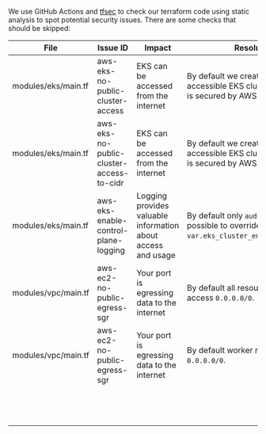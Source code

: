 We use GitHub Actions and [tfsec](https://github.com/aquasecurity/tfsec) to check our terraform code using static analysis to spot potential security issues. There are some checks that should be skipped:

| File                | Issue ID                                 | Impact                                                       | Resolution                                                                                               |
|---------------------|------------------------------------------|--------------------------------------------------------------|----------------------------------------------------------------------------------------------------------|
| modules/eks/main.tf | aws-eks-no-public-cluster-access         | EKS can be accessed from the internet                        | By default we create a publicly accessible EKS cluster, the endpoint is secured by AWS auth.             |
| modules/eks/main.tf | aws-eks-no-public-cluster-access-to-cidr | EKS can be accessed from the internet                        | By default we create a publicly accessible EKS cluster, the endpoint is secured by AWS auth.             |
| modules/eks/main.tf | aws-eks-enable-control-plane-logging     | Logging provides valuable information about access and usage | By default only `audit` is enabled, it's possible to override using `var.eks_cluster_enabled_log_types`. |
| modules/vpc/main.tf | aws-ec2-no-public-egress-sgr             | Your port is egressing data to the internet                  | By default all resources in VPC can access `0.0.0.0/0`.                                                  |
| modules/vpc/main.tf | aws-ec2-no-public-egress-sgr             | Your port is egressing data to the internet                  | By default worker nodes can access `0.0.0.0/0`.                                                          |
|                     |                                          |                                                              |                                                                                                          |
|                     |                                          |                                                              |                                                                                                          |
|                     |                                          |                                                              |                                                                                                          |
|                     |                                          |                                                              |                                                                                                          |
|                     |                                          |                                                              |                                                                                                          |
|                     |                                          |                                                              |                                                                                                          |
|                     |                                          |                                                              |                                                                                                          |
|                     |                                          |                                                              |                                                                                                          |
|                     |                                          |                                                              |                                                                                                          |
|                     |                                          |                                                              |                                                                                                          |
|                     |                                          |                                                              |                                                                                                          |
|                     |                                          |                                                              |                                                                                                          |
|                     |                                          |                                                              |                                                                                                          |


